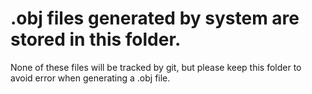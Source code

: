 # .obj files generated by system are stored in this folder.
None of these files will be tracked by git, but please keep this folder to avoid error when generating a .obj file.